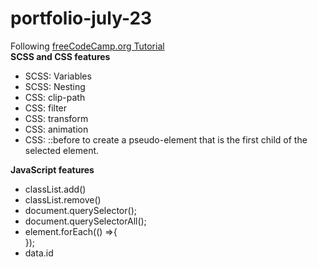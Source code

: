 # portfolio-july-23

Following [freeCodeCamp.org Tutorial ](https://www.freecodecamp.org/news/create-a-portfolio-website-using-html-css-javascript/)<br> 
**SCSS and CSS features**
+ SCSS: Variables
+ SCSS: Nesting
+ CSS: clip-path
+ CSS: filter
+ CSS: transform
+ CSS: animation
+ CSS: ::before to create a pseudo-element that is the first child of the selected element.

**JavaScript features**<br>
+ classList.add()
+ classList.remove()
+ document.querySelector();
+ document.querySelectorAll();
+ element.forEach(() =>{<br>
  });
+ data.id


